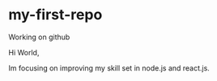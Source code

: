 # my-first-repo
Working on github

Hi World,

Im focusing on improving my skill set in node.js and react.js.
